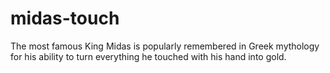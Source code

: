 # midas-touch
The most famous King Midas is popularly remembered in Greek mythology for his ability to turn everything he touched with his hand into gold. 
